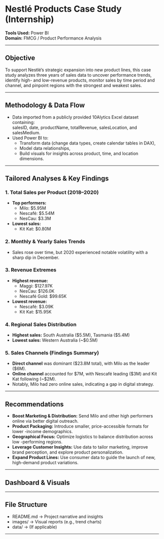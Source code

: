 # Nestlé Products Case Study (Internship)

**Tools Used:** Power BI  
**Domain:** FMCG / Product Performance Analysis

---

##  Objective  
To support Nestlé’s strategic expansion into new product lines, this case study analyzes three years of sales data to uncover performance trends, identify high- and low-revenue products, monitor sales by time period and channel, and pinpoint regions with the strongest and weakest sales.

---

##  Methodology & Data Flow  
- Data imported from a publicly provided 10Alytics Excel dataset containing:  
  salesID, date, productName, totalRevenue, salesLocation, and salesMedium.  
- Used Power BI to:  
  - Transform data (change data types, create calendar tables in DAX),  
  - Model data relationships,  
  - Build visuals for insights across product, time, and location dimensions.

---

##  Tailored Analyses & Key Findings  

### 1. Total Sales per Product (2018–2020)  
- **Top performers:**
  - Milo: \$5.95M  
  - Nescafé: \$5.54M  
  - NesCau: \$3.3M  
- **Lowest sales:**  
  - Kit Kat: \$0.80M  

### 2. Monthly & Yearly Sales Trends  
- Sales rose over time, but 2020 experienced notable volatility with a sharp dip in December.  

### 3. Revenue Extremes  
- **Highest revenue:**  
  - Maggi: \$127.97K  
  - NesCau: \$126.0K  
  - Nescafé Gold: \$99.65K  
- **Lowest revenue:**  
  - Nescafé: \$3.09K  
  - Kit Kat: \$15.95K  

### 4. Regional Sales Distribution  
- **Highest sales:** South Australia (\$5.5M), Tasmania (\$5.4M)  
- **Lowest sales:** Western Australia (~\$0.5M)

### 5. Sales Channels (Findings Summary)  
- **Direct channel** was dominant (\$23.8M total), with Milo as the leader (\$6M).  
- **Online channel** accounted for \$7M, with Nescafé leading (\$3M) and Kit Kat following (~\$2M).  
- Notably, Milo had zero online sales, indicating a gap in digital strategy.

---

##  Recommendations  
- **Boost Marketing & Distribution:** Send Milo and other high performers online via better digital outreach.  
- **Product Packaging:** Introduce smaller, price-accessible formats for lower -income demographics.  
- **Geographical Focus:** Optimize logistics to balance distribution across low -performing regions.  
- **Leverage Customer Insights:** Use data to tailor marketing, improve brand perception, and explore product personalization.  
- **Expand Product Lines:** Use consumer data to guide the launch of new, high-demand product variations.

---

## Dashboard & Visuals

---

##  File Structure  
- README.md → Project narrative and insights  
- images/ → Visual reports (e.g., trend charts)  
- data/ → (If applicable)

---

